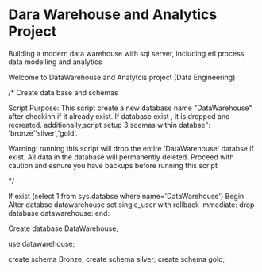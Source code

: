 # Dara Warehouse and  Analytics Project
Building a modern data warehouse with sql server, including etl process, data modelling and analytics

Welcome to  DataWarehouse and Analytcis project (Data Engineering)


/*
Create data base and schemas

Script Purpose:
This script create a new database name "DataWarehouse"  after checkinh if it already exist. If database exist , it is dropped and recreated.
additionally,script setup 3 scemas within databse": 'bronze''silver','gold'.

Warning:
running this script will drop the entire 'DataWarehouse' databse if exist.
All data in the database will permanently deleted. Proceed with caution and esnure you have backups before running this script

*/

If exist (select 1 from sys.databse where name='DataWarehouse')
Begin 
 Alter databse datawarehouse set single_user with rollback immediate:
 drop database datawarehouse:
 end:

Create database DataWarehouse;

use datawarehouse;


create schema Bronze;
create schema silver;
create schema gold;
